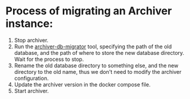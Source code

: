 # Process of migrating an Archiver instance:

1. Stop archiver.
2. Run the [archiver-db-migrator](https://github.com/qubic/archiver-db-migrator) tool, specifying the path of the old database, and the path of where to store the new database directory. Wait for the process to stop.
3. Rename the old database directory to something else, and the new directory to the old name, thus we don't need to modify the archiver configuration.
4. Update the archiver version in the docker compose file.
5. Start archiver.